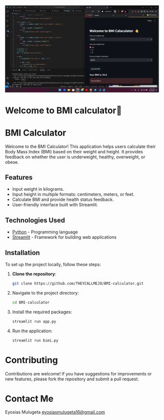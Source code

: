 ![App's Demo](https://raw.githubusercontent.com/THEYCALLMEJO/BMI-calculator/master/Demo.png)
# Welcome to BMI calculator👋
# BMI Calculator

Welcome to the BMI Calculator! This application helps users calculate their Body Mass Index (BMI) based on their weight and height. It provides feedback on whether the user is underweight, healthy, overweight, or obese.


## Features
- Input weight in kilograms.
- Input height in multiple formats: centimeters, meters, or feet.
- Calculate BMI and provide health status feedback.
- User-friendly interface built with Streamlit.

## Technologies Used
- [Python](https://www.python.org/) - Programming language
- [Streamlit](https://streamlit.io/) - Framework for building web applications

## Installation
To set up the project locally, follow these steps:

1. **Clone the repository**:
   ```bash
   git clone https://github.com/THEYCALLMEJO/BMI-calculator.git
2. Navigate to the project directory:
   ```bash
   cd BMI-calculator
3. Install the required packages:
   ```bash
   streamlit run app.py
4. Run the application:
   ```bash
   streamlit run bimi.py

# Contributing
Contributions are welcome! If you have suggestions for improvements or new features, please fork the repository and submit a pull request.
# Contact Me
Eyosias Mulugeta
eyosiasmulugeta16@gmail.com
